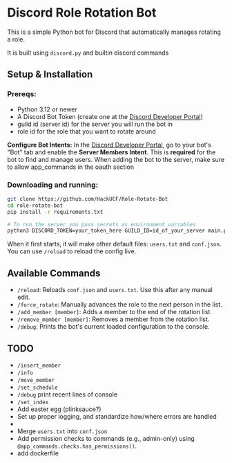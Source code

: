 # Discord Role Rotation Bot


This is a simple Python bot for Discord that automatically manages rotating a role.

It is built using `discord.py` and builtin discord commands

## Setup & Installation

### Prereqs:
* Python 3.12 or newer
* A Discord Bot Token (create one at the [Discord Developer Portal](https://discord.com/developers/applications))
* guild id (server id) for the server you will run the bot in
* role id for the role that you want to rotate around

**Configure Bot Intents:**
    In the [Discord Developer Portal](https://discord.com/developers/applications), 
go to your bot's "Bot" tab and enable the **Server Members Intent**. This is **required**
for the bot to find and manage users. When adding the bot to the server, make sure to allow app_commands in
the oauth section

### Downloading and running:


```bash
git clone https://github.com/HackUCF/Role-Rotate-Bot
cd role-rotate-bot
pip install -r requirements.txt

# To run the server you pass secrets as environment variables
python3 DISCORD_TOKEN=your_token_here GUILD_ID=id_of_your_server main.py
```

When it first starts, it will make other default files: `users.txt` and `conf.json`. You can use `/reload` to reload the config live.


## Available Commands

* `/reload`: Reloads `conf.json` and `users.txt`. Use this after any manual edit.
* `/force_rotate`: Manually advances the role to the next person in the list.
* `/add_member [member]`: Adds a member to the end of the rotation list.
* `/remove_member [member]`: Removes a member from the rotation list.
* `/debug`: Prints the bot's current loaded configuration to the console.

## TODO
* `/insert_member`
* `/info`
* `/move_member`
* `/set_schedule`
* `/debug` print recent lines of console
* `/set_index`
* Add easter egg (plinksauce?)
* Set up proper logging, and standardize how/where errors are handled
* 
* Merge `users.txt` into `conf.json`
* Add permission checks to commands (e.g., admin-only) using `@app_commands.checks.has_permissions()`.
* add dockerfile
